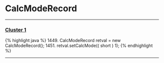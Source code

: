 # CalcModeRecord

***

### [Cluster 1](./1)
{% highlight java %}
1449. CalcModeRecord retval = new CalcModeRecord();
1451. retval.setCalcMode(( short ) 1);
{% endhighlight %}

***

